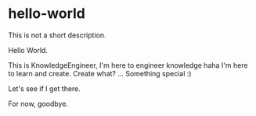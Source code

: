 # hello-world
This is not a short description.

Hello World.

This is KnowledgeEngineer, I'm here to engineer knowledge haha
I'm here to learn and create. 
Create what?
...
Something special :)

Let's see if I get there.

For now, goodbye.
